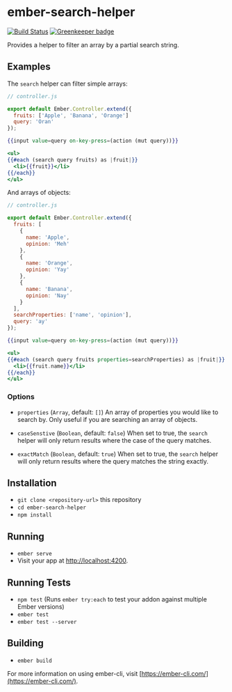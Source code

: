 # ember-search-helper

[![Build Status](https://travis-ci.org/gmurphey/ember-search-helper.svg?branch=master)](https://travis-ci.org/gmurphey/ember-search-helper) [![Greenkeeper badge](https://badges.greenkeeper.io/gmurphey/ember-search-helper.svg)](https://greenkeeper.io/)

Provides a helper to filter an array by a partial search string.

## Examples

The `search` helper can filter simple arrays:

``` javascript
// controller.js

export default Ember.Controller.extend({
  fruits: ['Apple', 'Banana', 'Orange']
  query: 'Oran'
});
```

``` hbs
{{input value=query on-key-press=(action (mut query))}}

<ul>
{{#each (search query fruits) as |fruit|}}
  <li>{{fruit}}</li>
{{/each}}
</ul>
```

And arrays of objects:

```javascript
// controller.js

export default Ember.Controller.extend({
  fruits: [
    {
      name: 'Apple',
      opinion: 'Meh'
    },
    {
      name: 'Orange',
      opinion: 'Yay'
    },
    {
      name: 'Banana',
      opinion: 'Nay'
    }
  ],
  searchProperties: ['name', 'opinion'],
  query: 'ay'
});
```

``` hbs
{{input value=query on-key-press=(action (mut query))}}

<ul>
{{#each (search query fruits properties=searchProperties) as |fruit|}}
  <li>{{fruit.name}}</li>
{{/each}}
</ul>
```

### Options

- `properties` (`Array`, default: `[]`)
  An array of properties you would like to search by. Only useful if you are searching an array of objects.

- `caseSenstive` (`Boolean`, default: `false`)
  When set to true, the `search` helper will only return results where the case of the query matches.

- `exactMatch` (`Boolean`, default: `true`)
  When set to true, the `search` helper will only return results where the query matches the string exactly.

## Installation

* `git clone <repository-url>` this repository
* `cd ember-search-helper`
* `npm install`

## Running

* `ember serve`
* Visit your app at [http://localhost:4200](http://localhost:4200).

## Running Tests

* `npm test` (Runs `ember try:each` to test your addon against multiple Ember versions)
* `ember test`
* `ember test --server`

## Building

* `ember build`

For more information on using ember-cli, visit [https://ember-cli.com/](https://ember-cli.com/).
